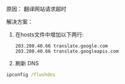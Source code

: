 原因：
    翻译网站请求超时

解决方案：

1. 在hosts文件中增加以下两行:

    ```
    203.208.40.66 translate.google.com
    203.208.40.66 translate.googleapis.com
    ```
2. 刷新 DNS

```cmd
ipconfig /flushdns
```